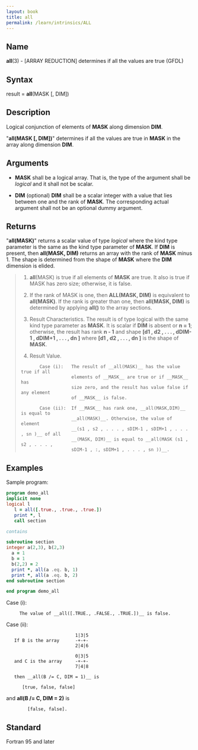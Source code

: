```yaml
---
layout: book
title: all
permalink: /learn/intrinsics/ALL
---
```

## __Name__

__all__(3) - \[ARRAY REDUCTION\] determines if all the values are true
(GFDL)

## __Syntax__

result = __all__(MASK \[, DIM\])

## __Description__

Logical conjunction of elements of __MASK__ along dimension __DIM__.

"__all(MASK \[, DIM\])__" determines if all the values are true in __MASK__
in the array along dimension __DIM__.

## __Arguments__

  - __MASK__
    shall be a logical array. That is, the type of the argument shall be
    _logical_ and it shall not be scalar.

  - __DIM__
    (optional) __DIM__ shall be a scalar integer with a value that lies
    between one and the rank of __MASK__. The corresponding actual argument
    shall not be an optional dummy argument.

## __Returns__

"__all(MASK)__" returns a scalar value of type _logical_ where the kind
type parameter is the same as the kind type parameter of __MASK__. If __DIM__ is
present, then __all(MASK, DIM)__ returns an array with the rank of __MASK__
minus 1. The shape is determined from the shape of __MASK__ where the __DIM__
dimension is elided.

> 1.  __all__(MASK) is true if all elements of __MASK__ are true. It also is
>     true if MASK has zero size; otherwise, it is false.
>
> 2.  If the rank of MASK is one, then __ALL(MASK, DIM)__ is equivalent
>     to __all(MASK)__. If the rank is greater than one, then
>     __all(MASK, DIM)__ is determined by applying __all()__ to the array
>     sections.
>
> 3.  Result Characteristics. The result is of type logical with the
>     same kind type parameter as __MASK__. It is scalar if __DIM__ is absent or
>     __n = 1__; otherwise, the result has rank __n - 1__ and shape __\[d1 , d2 ,
>     . . . , dDIM-1 , dDIM+1 , . . . , dn \]__ where __\[d1 , d2 , . . . ,
>     dn \]__ is the shape of __MASK__.
>
> 4.  Result Value.
>
> <!-- end list -->
>
> ```
>        Case (i):   The result of __all(MASK)__ has the value true if all
>                    elements of __MASK__ are true or if __MASK__ has
>                    size zero, and the result has value false if any element
>                    of __MASK__ is false.
>
>        Case (ii):  If __MASK__ has rank one, __all(MASK,DIM)__ is equal to
>                    __all(MASK)__. Otherwise, the value of element
>                    __(s1 , s2 , . . . , sDIM-1 , sDIM+1 , . . . , sn )__ of all
>                    __(MASK, DIM)__ is equal to __all(MASK (s1 , s2 , . . . ,
>                    sDIM-1 , :, sDIM+1 , . . . , sn ))__.
> ```

## __Examples__

Sample program:

```fortran
program demo_all
implicit none
logical l
   l = all([.true., .true., .true.])
   print *, l
   call section

contains

subroutine section
integer a(2,3), b(2,3)
  a = 1
  b = 1
  b(2,2) = 2
  print *, all(a .eq. b, 1)
  print *, all(a .eq. b, 2)
end subroutine section

end program demo_all
```

Case (i):

```
     The value of __all([.TRUE., .FALSE., .TRUE.])__ is false.
```

Case (ii):

```
                          1|3|5
   If B is the array      -+-+-
                          2|4|6
  
                          0|3|5
   and C is the array     -+-+-
                          7|4|8

   then __all(B /= C, DIM = 1)__ is

      [true, false, false]
```

and __all(B /= C, DIM = 2)__ is

```
        [false, false].
```

## __Standard__

Fortran 95 and later
